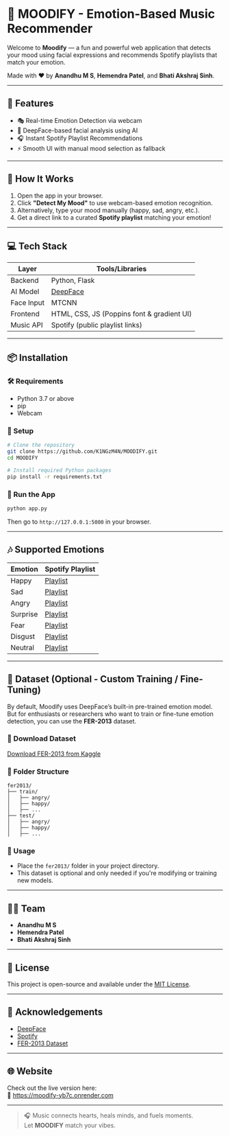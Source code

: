 # 🎵 MOODIFY - Emotion-Based Music Recommender

Welcome to **Moodify** — a fun and powerful web application that detects your mood using facial expressions and recommends Spotify playlists that match your emotion.

Made with ❤️ by **Anandhu M S**, **Hemendra Patel**, and **Bhati Akshraj Sinh**.

---

## 🌟 Features

- 🎭 Real-time Emotion Detection via webcam
- 🤖 DeepFace-based facial analysis using AI
- 🎧 Instant Spotify Playlist Recommendations
- ⚡ Smooth UI with manual mood selection as fallback

---

## 📸 How It Works

1. Open the app in your browser.
2. Click **"Detect My Mood"** to use webcam-based emotion recognition.
3. Alternatively, type your mood manually (happy, sad, angry, etc.).
4. Get a direct link to a curated **Spotify playlist** matching your emotion!

---

## 💻 Tech Stack

| Layer      | Tools/Libraries                                   |
|------------|----------------------------------------------------|
| Backend    | Python, Flask                                     |
| AI Model   | [DeepFace](https://github.com/serengil/deepface)  |
| Face Input | MTCNN                                             |
| Frontend   | HTML, CSS, JS (Poppins font & gradient UI)        |
| Music API  | Spotify (public playlist links)                   |

---

## 📦 Installation

### 🛠 Requirements

- Python 3.7 or above
- pip
- Webcam

### 🔧 Setup

```bash
# Clone the repository
git clone https://github.com/K1NGzM4N/MOODIFY.git
cd MOODIFY

# Install required Python packages
pip install -r requirements.txt
```

### 🚀 Run the App

```bash
python app.py
```

Then go to `http://127.0.0.1:5000` in your browser.

---

## 🎶 Supported Emotions

| Emotion   | Spotify Playlist |
|-----------|------------------|
| Happy     | [Playlist](https://open.spotify.com/playlist/37i9dQZF1DXdPec7aLTmlC) |
| Sad       | [Playlist](https://open.spotify.com/playlist/37i9dQZF1DX7qK8ma5wgG1) |
| Angry     | [Playlist](https://open.spotify.com/playlist/37i9dQZF1DWYxwmBaMqxsl) |
| Surprise  | [Playlist](https://open.spotify.com/playlist/37i9dQZF1DWTfrr8pte1rT) |
| Fear      | [Playlist](https://open.spotify.com/playlist/37i9dQZF1DX4sWSpwq3LiO) |
| Disgust   | [Playlist](https://open.spotify.com/playlist/37i9dQZF1DX7gtIfGVzmkY) |
| Neutral   | [Playlist](https://open.spotify.com/playlist/37i9dQZF1DX4WYpdgoIcn6) |

---

## 🧠 Dataset (Optional - Custom Training / Fine-Tuning)

By default, Moodify uses DeepFace’s built-in pre-trained emotion model. But for enthusiasts or researchers who want to train or fine-tune emotion detection, you can use the **FER-2013** dataset.

### 🔗 Download Dataset

[Download FER-2013 from Kaggle](https://www.kaggle.com/datasets/msambare/fer2013)

### 📁 Folder Structure

```
fer2013/
├── train/
│   ├── angry/
│   ├── happy/
│   ├── ...
├── test/
│   ├── angry/
│   ├── happy/
│   ├── ...
```

### 📌 Usage

- Place the `fer2013/` folder in your project directory.
- This dataset is optional and only needed if you're modifying or training new models.

---

## 👨‍💻 Team

- **Anandhu M S**  
- **Hemendra Patel**  
- **Bhati Akshraj Sinh**

---

## 📜 License

This project is open-source and available under the [MIT License](LICENSE).

---

## 🙌 Acknowledgements

- [DeepFace](https://github.com/serengil/deepface)
- [Spotify](https://spotify.com)
- [FER-2013 Dataset](https://www.kaggle.com/datasets/msambare/fer2013)

---

## 🌐 Website

Check out the live version here:  
🔗 https://moodify-yb7c.onrender.com

---

> 🎧 Music connects hearts, heals minds, and fuels moments.  
> Let **MOODIFY** match your vibes.
```
